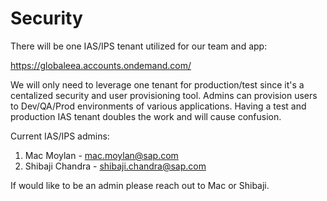 # Security
There will be one IAS/IPS tenant utilized for our team and app:

https://globaleea.accounts.ondemand.com/

We will only need to leverage one tenant for production/test since it's a centalized security and user provisioning tool. Admins can provision users to Dev/QA/Prod environments of various applications. Having a test and production IAS tenant doubles the work and will cause confusion.

Current IAS/IPS admins:
1. Mac Moylan - mac.moylan@sap.com
2. Shibaji Chandra - shibaji.chandra@sap.com

If would like to be an admin please reach out to Mac or Shibaji. 
